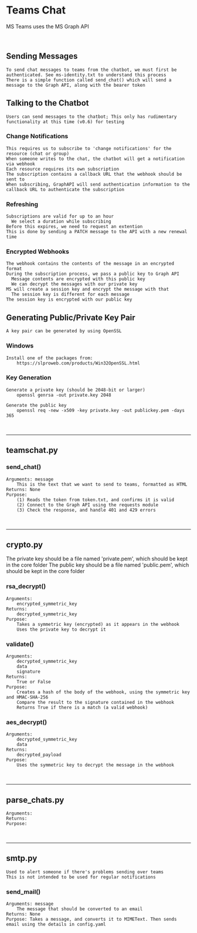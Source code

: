 # Teams Chat
MS Teams uses the MS Graph API  

&nbsp;<br>
## Sending Messages
    To send chat messages to teams from the chatbot, we must first be authenticated. See ms-identity.txt to understand this process  
    There is a simple function called send_chat() which will send a message to the Graph API, along with the bearer token  
    
## Talking to the Chatbot
    Users can send messages to the chatbot; This only has rudimentary functionality at this time (v0.6) for testing
    
### Change Notifications
    This requires us to subscribe to 'change notifications' for the resource (chat or group)
    When someone writes to the chat, the chatbot will get a notification via webhook
    Each resource requires its own subscription
    The subscription contains a callback URL that the webhook should be sent to
    When subscribing, GraphAPI will send authentication information to the callback URL to authenticate the subscription
    
### Refreshing
    Subscriptions are valid for up to an hour
      We select a duration while subscribing
    Before this expires, we need to request an extention
    This is done by sending a PATCH message to the API with a new renewal time

### Encrypted Webhooks
    The webhook contains the contents of the message in an encrypted format
    During the subscription process, we pass a public key to Graph API
      Message contents are encrypted with this public key
      We can decrypt the messages with our private key
    MS will create a session key and encrypt the message with that
      The session key is different for each message
    The session key is encrypted with our public key
    
## Generating Public/Private Key Pair
    A key pair can be generated by using OpenSSL

### Windows
    Install one of the packages from:
        https://slproweb.com/products/Win32OpenSSL.html
        
### Key Generation
    Generate a private key (should be 2048-bit or larger)
        openssl genrsa -out private.key 2048
        
    Generate the public key
        openssl req -new -x509 -key private.key -out publickey.pem -days 365
  


&nbsp;<br>
- - - -
## teamschat.py
### send_chat()
    Arguments: message  
        This is the text that we want to send to teams, formatted as HTML  
    Returns: None  
    Purpose:  
        (1) Reads the token from token.txt, and confirms it is valid  
        (2) Connect to the Graph API using the requests module  
        (3) Check the response, and handle 401 and 429 errors  
  

&nbsp;<br>
- - - -
## crypto.py
The private key should be a file named 'private.pem', which should be kept in the core folder
The public key should be a file named 'public.pem', which should be kept in the core folder

### rsa_decrypt()
    Arguments: 
        encrypted_symmetric_key
    Returns:
        decrypted_symmetric_key
    Purpose:
        Takes a symmetric key (encrypted) as it appears in the webhook
        Uses the private key to decrypt it
    
### validate()
    Arguments: 
        decrypted_symmetric_key
        data
        signature
    Returns:
        True or False
    Purpose:
        Creates a hash of the body of the webhook, using the symmetric key and HMAC-SHA-256
        Compare the result to the signature contained in the webhook
        Returns True if there is a match (a valid webhook)
    
### aes_decrypt()
    Arguments: 
        decrypted_symmetric_key
        data
    Returns:
        decrypted_payload
    Purpose:
        Uses the symmetric key to decrypt the message in the webhook


&nbsp;<br>
- - - -
## parse_chats.py
    Arguments: 
    Returns:
    Purpose:


&nbsp;<br>
- - - -
## smtp.py
    Used to alert someone if there's problems sending over teams  
    This is not intended to be used for regular notifications  

### send_mail()
    Arguments: message  
        The message that should be converted to an email  
    Returns: None  
    Purpose: Takes a message, and converts it to MIMEText. Then sends email using the details in config.yaml  



